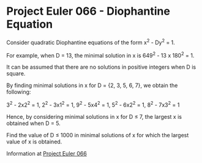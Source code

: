 # Project Euler 066 - Diophantine Equation

Consider quadratic Diophantine equations of the form x<sup>2</sup> - Dy<sup>2</sup> = 1.

For example, when D = 13, the minimal solution in x is 649<sup>2</sup> - 13 x 180<sup>2</sup> = 1.

It can be assumed that there are no solutions in positive integers when D is square.

By finding minimal solutions in x for D = {2, 3, 5, 6, 7}, we obtain the following:

3<sup>2</sup> - 2x2<sup>2</sup> = 1, 2<sup>2</sup> - 3x1<sup>2</sup> = 1, 
9<sup>2</sup> - 5x4<sup>2</sup> = 1, 5<sup>2</sup> - 6x2<sup>2</sup> = 1,
8<sup>2</sup> - 7x3<sup>2</sup> = 1

Hence, by considering minimal solutions in x for D &le; 7, the largest x is obtained when D = 5.

Find the value of D &le; 1000 in minimal solutions of x for which the largest value of x is obtained.

Information at [Project Euler 066](https://projecteuler.net/problem=66)